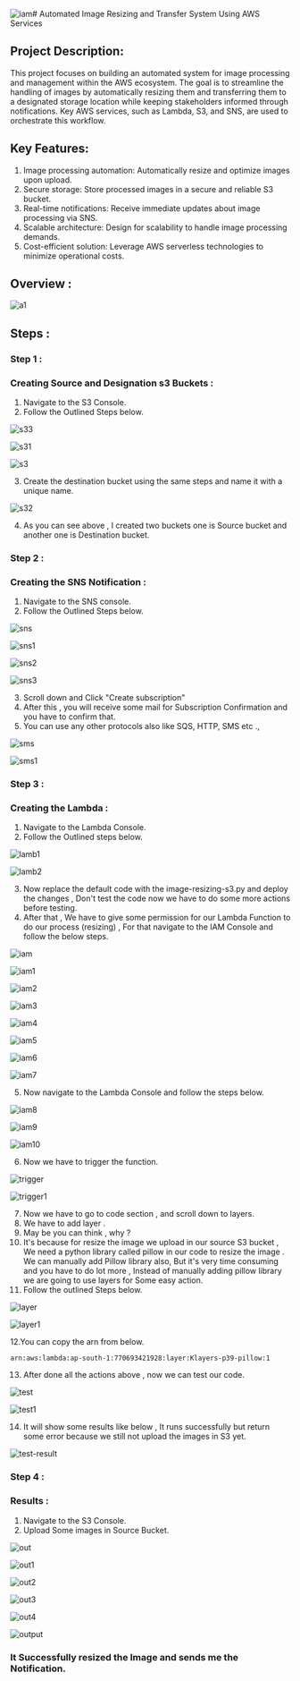 ![iam](https://github.com/user-attachments/assets/1fe4ea4f-ee6f-4b71-a308-00e55ad29cfd)# Automated Image Resizing and Transfer System Using AWS Services

## Project Description:
This project focuses on building an automated system for image processing and management within the AWS ecosystem. The goal is to streamline the handling of images by automatically resizing them and transferring them to a designated storage location while keeping stakeholders informed through notifications. Key AWS services, such as Lambda, S3, and SNS, are used to orchestrate this workflow.

## Key Features:
1. Image processing automation: Automatically resize and optimize images upon upload.
2. Secure storage: Store processed images in a secure and reliable S3 bucket.
3. Real-time notifications: Receive immediate updates about image processing via SNS.
4. Scalable architecture: Design for scalability to handle image processing demands.
5. Cost-efficient solution: Leverage AWS serverless technologies to minimize operational costs.

## Overview :

![a1](https://github.com/itz-mathesh/image-resizing-using-s3-lambda-and-sns/assets/144098846/d806e90a-365e-4f59-a6ac-2606c74b79e3)



## Steps :
### Step 1 :
### Creating Source and Designation s3 Buckets :

1. Navigate to the S3 Console.
2. Follow the Outlined Steps below.

![s33](https://github.com/user-attachments/assets/c5529822-0274-4c91-8b58-f7161d423b1b)

![s31](https://github.com/user-attachments/assets/e37a50ef-c618-4afd-9bfd-36ab0e34679c) 


![s3](https://github.com/user-attachments/assets/b9d6a70e-32a2-4e19-981b-59d5972f4762)


3. Create the destination bucket using the same steps and name it with a unique name.

![s32](https://github.com/user-attachments/assets/d3856260-b835-404b-9860-9d4b8f955880)


4. As you can see above , I created two buckets one is Source bucket and another one is Destination bucket.

### Step 2 :
### Creating the SNS Notification :

1. Navigate to the SNS console.
2. Follow the Outlined Steps below.

![sns](https://github.com/user-attachments/assets/d41d9e94-1014-4a97-9b3c-a8fae3677d63)

![sns1](https://github.com/user-attachments/assets/f0093dc7-fd5d-4abd-ba66-78f7313dda3f)

![sns2](https://github.com/user-attachments/assets/747fe648-653f-4690-93bc-2ae69c0f1a01)

![sns3](https://github.com/user-attachments/assets/0c7fa65c-99b5-4932-96af-abcd5de20794)


3. Scroll down and Click "Create subscription" <br>
4. After this , you will receive some mail for Subscription Confirmation and you have to confirm that.<br>
5. You can use any other protocols also like SQS, HTTP, SMS etc .,<br>


![sms](https://github.com/user-attachments/assets/c20fcf81-3bfd-471a-afba-e35858ffcb54)

![sms1](https://github.com/user-attachments/assets/0159827d-6661-407b-80c1-f29f477ae815)


### Step 3 :
### Creating the Lambda :

1. Navigate to the Lambda Console.
2. Follow the Outlined steps below.

![lamb1](https://github.com/user-attachments/assets/554bb3f9-f970-4a50-b265-8569ae2abadc)

![lamb2](https://github.com/user-attachments/assets/353d1b18-4877-48c1-aaf4-93844bfe9d4a)


3. Now replace the default code with the image-resizing-s3.py and deploy the changes , Don't test the code now we have to do some more actions before testing.
4. After that , We have to give some permission for our Lambda Function to do our process (resizing) , For that navigate to the IAM Console and follow the below steps.

![iam](https://github.com/user-attachments/assets/fd4c76f4-a522-4640-bcbb-eaecd38871b0)

![iam1](https://github.com/user-attachments/assets/0c883af5-e950-4305-9546-393f2671fa65)

![iam2](https://github.com/user-attachments/assets/2eb83e20-90ba-4a1a-a722-57e0ed5b6e9a)


![iam3](https://github.com/user-attachments/assets/8456e48f-3632-4aad-a0a1-f73b18aeb5a1)


![iam4](https://github.com/user-attachments/assets/15498828-c130-4adf-afe2-83c70ecc9f29)

![iam5](https://github.com/user-attachments/assets/181abf65-b9d4-4148-9fad-2c4511733d90)

![iam6](https://github.com/user-attachments/assets/510fa011-f0da-4255-92b1-e0b2cfef3f09)


![iam7](https://github.com/user-attachments/assets/c91f2079-0e3c-4bcf-afb5-2b6221d3de29)

5. Now navigate to the Lambda Console and follow the steps below.

![iam8](https://github.com/user-attachments/assets/2248dd55-885b-4cf5-a90e-cf888ffe290b)

![iam9](https://github.com/user-attachments/assets/1c59c273-9fc4-43c7-977f-884acb8824e6)

![iam10](https://github.com/user-attachments/assets/443e9d3d-6bb9-4d79-985e-38c6c3f2fd12)


6. Now we have to trigger the function.


![trigger](https://github.com/user-attachments/assets/02c08142-dac0-4d15-8d1f-b86920927fc1)

![trigger1](https://github.com/user-attachments/assets/55050fcd-caba-423a-bc26-c0141c77f26d)


7. Now we have to go to code section , and scroll down to  layers.<br>
8. We have to add layer .<br>
9. May be you can think , why ?<br>
10. It's because for resize the image we upload in our source S3 bucket , We need a python library called pillow in our code to resize the image . We can manually add Pillow library also, But it's very time consuming and you have to do lot more , Instead of manually adding pillow library we are going to use layers for Some easy action.<br>
11. Follow the outlined Steps below.

![layer](https://github.com/user-attachments/assets/d9314372-1632-4ba1-8e84-498d9e22bc88)

![layer1](https://github.com/user-attachments/assets/aef87351-8fa7-4e63-b5c4-7f137d091932)


12.You can copy the arn from below.

```
arn:aws:lambda:ap-south-1:770693421928:layer:Klayers-p39-pillow:1
```

13. After done all the actions above , now we can test our code.

![test](https://github.com/user-attachments/assets/9abef56b-d495-4335-a7d0-03b9f6b6b584)

![test1](https://github.com/user-attachments/assets/d7ad4160-c2f4-405c-b84c-b15295979fa7)


14. It will show some results like below , It runs successfully but return some error because we still not upload the images in S3 yet.

![test-result](https://github.com/user-attachments/assets/0b039a6f-bc95-440f-8c74-a1859a04031b)



### Step 4 :
### Results :

1. Navigate to the S3 Console.
2. Upload Some images in  Source Bucket.

![out](https://github.com/user-attachments/assets/1a99c657-ee2b-46e6-bfad-c62c28397a19)

![out1](https://github.com/user-attachments/assets/1b664e4c-29e6-4527-96dc-996b42615c98)

![out2](https://github.com/user-attachments/assets/8a20a117-30d3-4838-91ed-953d250b0c2d)

![out3](https://github.com/user-attachments/assets/386fc57b-a203-497e-88f6-2c49a9d9c016)

![out4](https://github.com/user-attachments/assets/2e867750-44ea-402b-8f27-a08aac7413d2)

![output](https://github.com/user-attachments/assets/0784ee57-d1cf-4a18-afcf-b9dd701b1916)


### It Successfully resized the Image and sends me the Notification.


